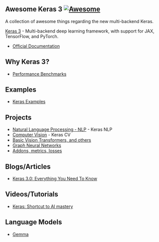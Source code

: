 ## **Awesome Keras 3** [![Awesome](https://cdn.rawgit.com/sindresorhus/awesome/d7305f38d29fed78fa85652e3a63e154dd8e8829/media/badge.svg)](https://github.com/sindresorhus/awesome)

A collection of awesome things regarding the new multi-backend Keras.

[Keras 3](https://github.com/keras-team/keras) - Multi-backend deep learning framework, with support for JAX, TensorFlow, and PyTorch.

- [Official Documentation](https://keras.io/api/)

## Why Keras 3?
- [Performance Benchmarks](https://github.com/haifeng-jin/keras-benchmarks)

## Examples
- [Keras Examples](https://keras.io/examples)

## Projects
- [Natural Language Processing - NLP](https://keras.io/keras_nlp/) - Keras NLP
- [Computer Vision](https://keras.io/keras_cv/) - Keras CV
- [Basic Vision Transformers, and others](https://github.com/anas-rz/k3im)
- [Graph Neural Networks](https://github.com/anas-rz/k3-node)
- [Addons, metrics, losses](https://github.com/anas-rz/k3-addons)

  
## Blogs/Articles
- [Keras 3.0: Everything You Need To Know](https://www.kdnuggets.com/2023/07/keras-30-everything-need-know.html)

## Videos/Tutorials
- [Keras: Shortcut to AI mastery](https://youtu.be/0HcYOcFBQlk)

## Language Models
- [Gemma](https://ai.google.dev/gemma/docs/get_started)

